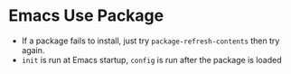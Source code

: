 # Emacs Use Package

- If a package fails to install, just try `package-refresh-contents` then try again.
- `init` is run at Emacs startup, `config` is run after the package is loaded
